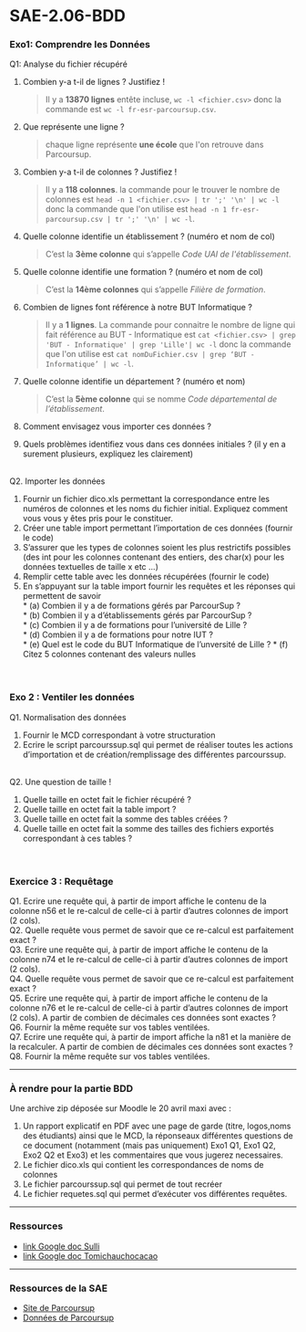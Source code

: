# SAE-2.06-BDD

### Exo1: Comprendre les Données  
Q1: Analyse du fichier récupéré  
  1. Combien y-a t-il de lignes ? Justifiez !  
     > Il y a **13870 lignes** entête incluse, `wc -l <fichier.csv>` donc la commande est `wc -l fr-esr-parcoursup.csv`.  
     
  2. Que représente une ligne ?  
     > chaque ligne représente **une école** que l'on retrouve dans Parcoursup.  
     
  3. Combien y-a t-il de colonnes ? Justifiez !  
     > Il y a **118 colonnes**. la commande pour le trouver le nombre de colonnes est `head -n 1 <fichier.csv> | tr ';' '\n' | wc -l` donc la commande que l'on utilise est `head -n 1 fr-esr-parcoursup.csv | tr ';' '\n' | wc -l`.  
     
  4. Quelle colonne identifie un établissement ? (numéro et nom de col)  
     > C’est la **3ème colonne** qui s’appelle _Code UAI de l'établissement_.  
     
  5. Quelle colonne identifie une formation ? (numéro et nom de col)  
      > C’est la **14ème colonnes** qui s’appelle _Filière de formation_.  

  6. Combien de lignes font référence à notre BUT Informatique ?
      > Il y a **1 lignes**. La commande pour connaitre le nombre de ligne qui fait référence au BUT - Informatique est `cat <fichier.csv> | grep 'BUT - Informatique' | grep 'Lille'| wc -l` donc la commande que l'on utilise est `cat nomDuFichier.csv | grep ‘BUT - Informatique’ | wc -l`.  
      
  7. Quelle colonne identifie un département ? (numéro et nom)  
      > C’est la **5ème colonne** qui se nomme _Code départemental de l’établissement_.    

  8. Comment envisagez vous importer ces données ?  
  9. Quels problèmes identifiez vous dans ces données initiales ? (il y en a surement plusieurs, expliquez les clairement)  
&nbsp;

Q2. Importer les données  
  1. Fournir un fichier dico.xls permettant la correspondance entre les numéros de colonnes et les noms du fichier initial. Expliquez comment vous vous y êtes pris pour le constituer.  
  2. Créer une table import permettant l’importation de ces données (fournir le code)  
  3. S’assurer que les types de colonnes soient les plus restrictifs possibles (des int pour les colonnes contenant des
    entiers, des char(x) pour les données textuelles de taille x etc ...)  
  4. Remplir cette table avec les données récupérées (fournir le code)  
  5. En s’appuyant sur la table import fournir les requêtes et les réponses qui permettent de savoir  
    * (a) Combien il y a de formations gérés par ParcourSup ?   
    * (b) Combien il y a d’établissements gérés par ParcourSup ?  
    * (c) Combien il y a de formations pour l’université de Lille ?  
    * (d) Combien il y a de formations pour notre IUT ?  
    * (e) Quel est le code du BUT Informatique de l’unversité de Lille ? 
    * (f) Citez 5 colonnes contenant des valeurs nulles   
&nbsp;  
&nbsp;

### Exo 2 : Ventiler les données
Q1. Normalisation des données  
  1. Fournir le MCD correspondant à votre structuration  
  2. Ecrire le script parcourssup.sql qui permet de réaliser toutes les actions d’importation et de création/remplissage des différentes parcourssup.  
&nbsp;  

Q2. Une question de taille !  
  1. Quelle taille en octet fait le fichier récupéré ?  
  2. Quelle taille en octet fait la table import ?   
  3. Quelle taille en octet fait la somme des tables créées ?  
  4. Quelle taille en octet fait la somme des tailles des fichiers exportés correspondant à ces tables ?  
&nbsp;  
&nbsp;  

### Exercice 3 : Requêtage
Q1. Ecrire une requête qui, à partir de import affiche le contenu de la colonne n56 et le re-calcul de celle-ci à partir d’autres colonnes de import (2 cols).  
Q2. Quelle requête vous permet de savoir que ce re-calcul est parfaitement exact ?  
Q3. Ecrire une requête qui, à partir de import affiche le contenu de la colonne n74 et le re-calcul de celle-ci à partir d’autres colonnes de import (2 cols).  
Q4. Quelle requête vous permet de savoir que ce re-calcul est parfaitement exact ?  
Q5. Ecrire une requête qui, à partir de import affiche le contenu de la colonne n76 et le re-calcul de celle-ci à partir d’autres colonnes de import (2 cols). A partir de combien de décimales ces données sont exactes ?  
Q6. Fournir la même requête sur vos tables ventilées.  
Q7. Ecrire une requête qui, à partir de import affiche la n81 et la manière de la recalculer. A partir de combien de décimales ces données sont exactes ?  
Q8. Fournir la même requête sur vos tables ventilées.  

---

### À rendre pour la partie BDD
Une archive zip déposée sur Moodle le 20 avril maxi avec :
1. Un rapport explicatif en PDF avec une page de garde (titre, logos,noms des étudiants) ainsi que le MCD, la réponseaux différentes questions de ce document (notamment (mais pas uniquement)
   Exo1 Q1, Exo1 Q2, Exo2 Q2 et Exo3) et les commentaires que vous jugerez necessaires.
3. Le fichier dico.xls qui contient les correspondances de noms de colonnes
4. Le fichier parcourssup.sql qui permet de tout recréer
5. Le fichier requetes.sql qui permet d’exécuter vos différentes requêtes.

---

### Ressources
* [link Google doc Sulli](https://docs.google.com/document/d/1VKuihwp69jx5l_nW6f0fuWjKfM6VWBlpy2XFYw0yvks/edit?hl=fr)
* [link Google doc Tomichauchocacao](https://docs.google.com/document/d/1CrlNWBCd3kbn-bDUzHO9uyTkWGhqtViBFkW06OsSnIQ/edit)

---

### Ressources de la SAE
* [Site de Parcoursup](https://data.enseignementsup-recherche.gouv.fr/pages/parcoursupdata/?disjunctive.fili)
* [Données de Parcoursup](https://data.enseignementsup-recherche.gouv.fr/explore/dataset/fr-esr-parcoursup/export/?timezone=Europe%2FBerlin&sort=tri)

